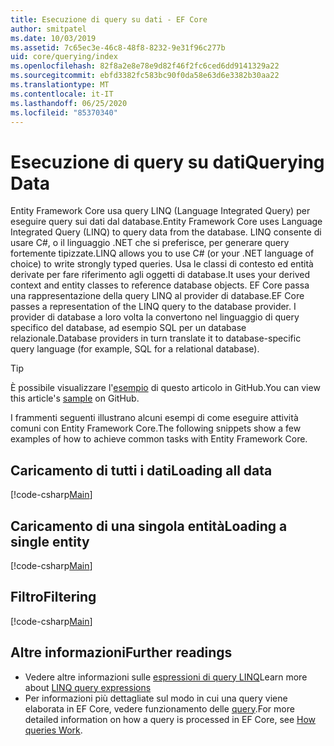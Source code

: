 ```yaml
---
title: Esecuzione di query su dati - EF Core
author: smitpatel
ms.date: 10/03/2019
ms.assetid: 7c65ec3e-46c8-48f8-8232-9e31f96c277b
uid: core/querying/index
ms.openlocfilehash: 82f8a2e8e78e9d82f46f2fc6ced6dd9141329a22
ms.sourcegitcommit: ebfd3382fc583bc90f0da58e63d6e3382b30aa22
ms.translationtype: MT
ms.contentlocale: it-IT
ms.lasthandoff: 06/25/2020
ms.locfileid: "85370340"
---
```

# <a name="querying-data"></a><span data-ttu-id="0bed0-102">Esecuzione di query su dati</span><span class="sxs-lookup"><span data-stu-id="0bed0-102">Querying Data</span></span>

<span data-ttu-id="0bed0-103">Entity Framework Core usa query LINQ (Language Integrated Query) per eseguire query sui dati dal database.</span><span class="sxs-lookup"><span data-stu-id="0bed0-103">Entity Framework Core uses Language Integrated Query (LINQ) to query data from the database.</span></span> <span data-ttu-id="0bed0-104">LINQ consente di usare C#, o il linguaggio .NET che si preferisce, per generare query fortemente tipizzate.</span><span class="sxs-lookup"><span data-stu-id="0bed0-104">LINQ allows you to use C# (or your .NET language of choice) to write strongly typed queries.</span></span> <span data-ttu-id="0bed0-105">Usa le classi di contesto ed entità derivate per fare riferimento agli oggetti di database.</span><span class="sxs-lookup"><span data-stu-id="0bed0-105">It uses your derived context and entity classes to reference database objects.</span></span> <span data-ttu-id="0bed0-106">EF Core passa una rappresentazione della query LINQ al provider di database.</span><span class="sxs-lookup"><span data-stu-id="0bed0-106">EF Core passes a representation of the LINQ query to the database provider.</span></span> <span data-ttu-id="0bed0-107">I provider di database a loro volta la convertono nel linguaggio di query specifico del database, ad esempio SQL per un database relazionale.</span><span class="sxs-lookup"><span data-stu-id="0bed0-107">Database providers in turn translate it to database-specific query language (for example, SQL for a relational database).</span></span>

> [!TIP]
> <span data-ttu-id="0bed0-108">È possibile visualizzare l'[esempio](https://github.com/dotnet/EntityFramework.Docs/tree/master/samples/core/Querying) di questo articolo in GitHub.</span><span class="sxs-lookup"><span data-stu-id="0bed0-108">You can view this article's [sample](https://github.com/dotnet/EntityFramework.Docs/tree/master/samples/core/Querying) on GitHub.</span></span>

<span data-ttu-id="0bed0-109">I frammenti seguenti illustrano alcuni esempi di come eseguire attività comuni con Entity Framework Core.</span><span class="sxs-lookup"><span data-stu-id="0bed0-109">The following snippets show a few examples of how to achieve common tasks with Entity Framework Core.</span></span>

## <a name="loading-all-data"></a><span data-ttu-id="0bed0-110">Caricamento di tutti i dati</span><span class="sxs-lookup"><span data-stu-id="0bed0-110">Loading all data</span></span>

[!code-csharp[Main](../../../samples/core/Querying/Basics/Sample.cs#LoadingAllData)]

## <a name="loading-a-single-entity"></a><span data-ttu-id="0bed0-111">Caricamento di una singola entità</span><span class="sxs-lookup"><span data-stu-id="0bed0-111">Loading a single entity</span></span>

[!code-csharp[Main](../../../samples/core/Querying/Basics/Sample.cs#LoadingSingleEntity)]

## <a name="filtering"></a><span data-ttu-id="0bed0-112">Filtro</span><span class="sxs-lookup"><span data-stu-id="0bed0-112">Filtering</span></span>

[!code-csharp[Main](../../../samples/core/Querying/Basics/Sample.cs#Filtering)]

## <a name="further-readings"></a><span data-ttu-id="0bed0-113">Altre informazioni</span><span class="sxs-lookup"><span data-stu-id="0bed0-113">Further readings</span></span>

- <span data-ttu-id="0bed0-114">Vedere altre informazioni sulle [espressioni di query LINQ](/dotnet/csharp/programming-guide/concepts/linq/basic-linq-query-operations)</span><span class="sxs-lookup"><span data-stu-id="0bed0-114">Learn more about [LINQ query expressions](/dotnet/csharp/programming-guide/concepts/linq/basic-linq-query-operations)</span></span>
- <span data-ttu-id="0bed0-115">Per informazioni più dettagliate sul modo in cui una query viene elaborata in EF Core, vedere funzionamento delle [query](xref:core/querying/how-query-works).</span><span class="sxs-lookup"><span data-stu-id="0bed0-115">For more detailed information on how a query is processed in EF Core, see [How queries Work](xref:core/querying/how-query-works).</span></span>
